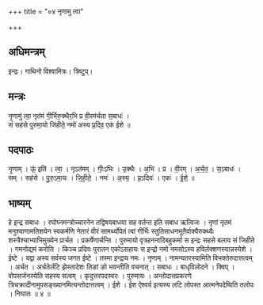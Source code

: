 +++
title = "०४ नृणामु त्वा"

+++
## अधिमन्त्रम्
इन्द्रः। गाथिनो विश्वामित्रः। त्रिष्टुप्।

## मन्त्रः
नृ॒णामु॑ त्वा॒ नृत॑मं गी॒र्भिरु॒क्थैर॒भि प्र वी॒रम॑र्चता स॒बाधः॑ ।  
सं सह॑से पुरुमा॒यो जि॑हीते॒ नमो॑ अस्य प्र॒दिव॒ एक॑ ईशे ॥

## पदपाठः
नृ॒णाम् । ऊं॒ इति॑ । त्वा॒ । नृऽत॑मम् । गीः॒ऽभिः । उ॒क्थैः । अ॒भि । प्र । वी॒रम् । अ॒र्च॒त॒ । स॒ऽबाधः॑ ।  
सम् । सह॑से । पु॒रु॒ऽमा॒यः । जि॒ही॒ते॒ । नमः॑ । अ॒स्य॒ । प्र॒ऽदिवः॑ । एकः॑ । ई॒शे॒ ॥

## भाष्यम्
हे इन्द्र सबाधः । रघोघ्नमन्त्रोच्चारनेन तद्विषयबाधया सह वर्तन्त इति सबाध ऋत्विजः । नृणां नृतमं मनुश्याणामतिशयेन स्वकर्मणि नेतारं वीरं सामर्थ्योपेतं त्वां गीर्भिः स्तुतिसाधनभूतैर्वाक्यैरुक्थ्यैः शस्त्रैश्चाभ्याभिमुख्येन प्रार्चत । प्रकर्षेणार्चन्ति । पुरुमायो वृत्रहननादिबहुकर्मा स इन्द्रः सहसे बलाय सं जिहीते । गमनोद्यमं करोति । किञ्च प्रदिवः पुरातन एकोऽसहायः स इन्द्रो नमो नमसोऽस्य हविर्लक्शणस्यान्नस्येशे । ईष्टे । यद्वा अस्य सर्वस्य जगत ईष्टे । तस्मा इन्द्राय नमः । नृणाम् । नामन्यतरस्यामिति विभक्तेरुदात्तत्वम् । अर्चत । अर्चतेर्लटि झेस्तादेशः तिङां ङो भवन्तीति वचनात् । सबाधः । बाधृविलोदने । क्विप् । वोपसर्जनस्येति सहस्य सत्वम् । कृदुत्तरपदस्वरः । पुरुमायः । अन्तोदात्तप्रकरणे त्रिचक्रादीनामुपसङ्ख्यानमित्यन्तोदात्तत्वम् । ईशे । ईश ऐश्वर्य इत्यस्य लटि लोपस्त आत्मनेपदेष्विति तलोपः । निघातः ॥ ४ ॥